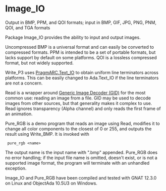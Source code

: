 # Image_IO
Output in BMP, PPM, and QOI formats; input in BMP, GIF, JPG, PNG, PNM, QOI, and TGA formats

Package Image_IO provides the ability to input and output images.

Uncompressed BMP is a universal format and can easily be converted to compressed formats. PPM is intended to be a set of portable formats, but lacks support by default on some platforms. QOI is a lossless compressed format, but not widely supported.

Write_P3 uses [PragmARC.Text_IO](https://github.com/jrcarter/PragmARC/blob/Ada-12/pragmarc-text_io.ads) to obtain uniform line terminators across platforms. This can be easily changed to Ada.Text_IO if the line terminators are not a concern.

Read is a wrapper around [Generic Image Decoder (GID)](https://github.com/zertovitch/gid) for the most common use: reading an image from a file. GID may be used to decode images from other sources, but that generality makes it complex to use. Read ignores transparency (Alpha channel) and only reads the first frame of an animation.

Pure_RGB is a demo program that reads an image using Read, modifies it to change all color components to the closest of 0 or 255, and outputs the result using Write_BMP. It is invoked with

     pure_rgb <name>

The output name is the input name with ".bmp" appended. Pure_RGB does no error handling; if the input file name is omitted, doesn't exist, or is not a supported image format, the program will terminate with an unhandled exception.

Image_IO and Pure_RGB have been compiled and tested with GNAT 12.3.0 on Linux and ObjectAda 10.5U3 on Windows.
